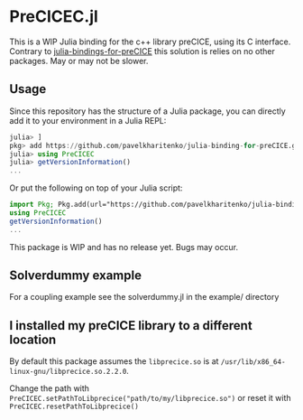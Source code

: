 # PreCICEC.jl

This is a WIP Julia binding for the c++ library preCICE, using its C interface. Contrary to [julia-bindings-for-preCICE](https://github.com/pavelkharitenko/julia-binding-for-preCICE) this solution is relies on no other packages. May or may not be slower.

## Usage


Since this repository has the structure of a Julia package, you can directly add it to your environment in a Julia REPL:

```julia
julia> ]
pkg> add https://github.com/pavelkharitenko/julia-binding-for-preCICE.git
julia> using PreCICEC
julia> getVersionInformation()
...
```

Or put the following on top of your Julia script:

```julia
import Pkg; Pkg.add(url="https://github.com/pavelkharitenko/julia-binding-for-preCICE.git")
using PreCICEC
getVersionInformation()
...
```

This package is WIP and has no release yet. Bugs may occur.

## Solverdummy example

For a coupling example see the solverdummy.jl in the example/ directory

## I installed my preCICE library to a different location

By default this package assumes the `libprecice.so` is at `/usr/lib/x86_64-linux-gnu/libprecice.so.2.2.0`.

Change the path with `PreCICEC.setPathToLibprecice("path/to/my/libprecice.so")` or reset it with `PreCICEC.resetPathToLibprecice()`